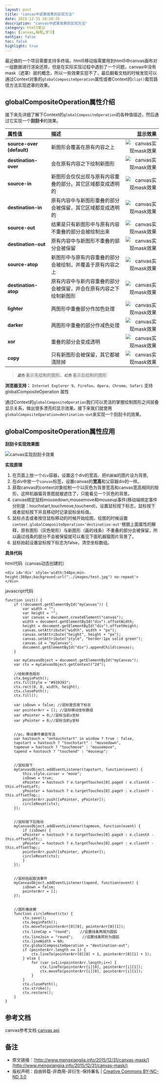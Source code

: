 ```yaml
---
layout: post
title: "canvas中遮罩效果的实现方法"
date: 2015-12-31 10:20:25
description: "canvas中遮罩效果的实现方法"
category: html5笔记
tags: [canvas,编程,学习]
mathjax: false
toc: false
highlight: true
---
```


最近做的一个项目需要支持多终端，html5移动版需要用到html5中canvas画布对一组数据进行渲染还原，但是在实际实现过程中遇到了一个问题，canvas中没有mask（遮罩）层的概念，所以一些效果实现不了，最后翻看文档的时候发现可以通过Context对象的`globalCompositeOperation`属性或者Context的`clip()`裁剪路径方法实现遮罩的效果。

<!-- more -->

## globalCompositeOperation属性介绍

接下来先详细了解下Context的`globalCompositeOperation`的各种值描述，然后通过它实现一个**刮刮卡**的效果。

属性值|描述|显示效果
:------|:------|------:|
**source-over (default)**|新图形会覆盖在原有内容之上|![canvas实现mask效果](/images/canvas-mask/source-over.png)
**destination-over**|会在原有内容之下绘制新图形|![canvas实现mask效果](/images/canvas-mask/destination-over.png)
**source-in**|新图形会仅仅出现与原有内容重叠的部分。其它区域都变成透明的|![canvas实现mask效果](/images/canvas-mask/source-in.png)
**destination-in**|原有内容中与新图形重叠的部分会被保留，其它区域都变成透明的|![canvas实现mask效果](/images/canvas-mask/destination-in.png)
**source-out**|结果是只有新图形中与原有内容不重叠的部分会被绘制出来|![canvas实现mask效果](/images/canvas-mask/source-out.png)
**destination-out**|原有内容中与新图形不重叠的部分会被保留|![canvas实现mask效果](/images/canvas-mask/destination-out.png)
**source-atop**|新图形中与原有内容重叠的部分会被绘制，并覆盖于原有内容之上|![canvas实现mask效果](/images/canvas-mask/source-atop.png)
**destination-atop**|原有内容中与新内容重叠的部分会被保留，并会在原有内容之下绘制新图形|![canvas实现mask效果](/images/canvas-mask/destination-atop.png)
**lighter**|两图形中重叠部分作加色处理|![canvas实现mask效果](/images/canvas-mask/lighter.png)
**darker**|两图形中重叠的部分作减色处理|![canvas实现mask效果](/images/canvas-mask/darker.png)
**xor**|重叠的部分会变成透明|![canvas实现mask效果](/images/canvas-mask/xor.png)
**copy**|只有新图形会被保留，其它都被清除掉|![canvas实现mask效果](/images/canvas-mask/copy.png)

> ***`蓝色`*** 表示先绘制的图形、***`红色`*** 表示后绘制的图形

**浏览器支持：** `Internet Explorer 9`、`Firefox`、`Opera`、`Chrome`、`Safari` 支持globalCompositeOperation 属性

通过Context的`globalCompositeOperation`我们可以灵活的掌握绘制图形之间层叠显示关系，做出很多漂亮的显示效果。接下来我们就使用`globalCompositeOperation=destination-out`来实现一个刮刮卡的效果。

## globalCompositeOperation属性应用

**刮刮卡实现效果图**

![canvas实现刮刮卡效果](/images/canvas-mask/canvas-mask.gif)

**实现原理**

1. 在页面上放一个`div`容器，设置这个div的宽高、把`机器猫`的图片设为背景,
2. 在div中放一个`canvas`标签，设置canvas的**宽高**和父容器div的一样。
3. 获取canvas的context对象绘制一个以灰色为背景宽高和canvas宽高相同的矩形，这样机器猫背景图就被遮住了，只能看见一个灰色的背景。
4. canvas绑定鼠标mousedown,mousemove和mouseup事件(移动端绑定事件分别是：touchstart,touchmove,touchend)，设置鼠标按下标志，鼠标按下或者鼠标按下并且移动时记录鼠标坐标值。
5. 鼠标点击或者按住鼠标移动的时候开始绘图，绘图的时候设置`context.globalCompositeOperation='destination-out'`根据上面属性的解释，原有图形（灰色矩形）与新图形（画的线条）不重叠的部分会被保留，所以画过线条的部分不会被保留就可以看见下面机器猫图片背景了。
6. 鼠标抬起设置鼠标按下标志为false，清空坐标数组。 

**具体代码**

html代码（canvas动态创建的）

	<div id='div' style='width:540px;min-height:360px;background:url("../images/test.jpg") no-repeat'>
	</div>

javascript代码

	function init() {
		if (!document.getElementById("myCanvas")) {
		    var width = "";
		    var height = "";
		    var canvas = document.createElement("canvas");
		    width = document.getElementById("div").offsetWidth;
		    height = document.getElementById("div").offsetHeight;
		    canvas.setAttribute("width", width + "px");
		    canvas.setAttribute("height", height + "px");
		    canvas.setAttribute("style", "border:1px solid green");
		    canvas.id = "myCanvas";
		    document.getElementById("div").appendChild(canvas);
		}

		var myCanvasObject = document.getElementById("myCanvas");
		var ctx = myCanvasObject.getContext("2d");

		//绘制黑色矩形	
		ctx.beginPath();
		ctx.fillStyle = "#939393";
		ctx.rect(0, 0, width, height);
		ctx.closePath();
		ctx.fill();

		var isDown = false; //鼠标是否按下标志
		var pointerArr = []; //鼠标移动坐标数组
		var xPointer = 0;//鼠标当前x坐标
		var yPointer = 0;//鼠标当前y坐标


		//pc，移动事件兼容写法
		var hastouch = "ontouchstart" in window ? true : false,
		tapstart = hastouch ? "touchstart" : "mousedown",
		tapmove = hastouch ? "touchmove" : "mousemove",
		tapend = hastouch ? "touchend" : "mouseup";


		//鼠标按下
		myCanvasObject.addEventListener(tapstart, function(event) {
		    this.style.cursor = "move";
		    isDown = true;
		    xPointer = hastouch ? e.targetTouches[0].pageX : e.clientX - this.offsetLeft;
		    yPointer = hastouch ? e.targetTouches[0].pageY : e.clientY - this.offsetTop;;
		    pointerArr.push([xPointer, yPointer]);
		    circleReset(ctx);
		});


		//鼠标按下后拖动
		myCanvasObject.addEventListener(tapmove, function(event) {
		    if (isDown) {
			xPointer = hastouch ? e.targetTouches[0].pageX : e.clientX - this.offsetLeft;;
			yPointer = hastouch ? e.targetTouches[0].pageY : e.clientY - this.offsetTop;;
			pointerArr.push([xPointer, yPointer]);
			circleReset(ctx);
		    }
		});


		//鼠标抬起取消事件
		myCanvasObject.addEventListener(tapend, function(event) {
		    isDown = false;
		    pointerArr = [];
		});


		//圆形橡皮檫
		function circleReset(ctx) {
		    ctx.save();
		    ctx.beginPath();
		    ctx.moveTo(pointerArr[0][0], pointerArr[0][1]);
		    ctx.lineCap = "round";　　 //设置线条两端为圆弧
		    ctx.lineJoin = "round";　　 //设置线条转折为圆弧
		    ctx.lineWidth = 60;
		    ctx.globalCompositeOperation = "destination-out";
		    if (pointerArr.length == 1) {
				ctx.lineTo(pointerArr[0][0] + 1, pointerArr[0][1] + 1);
		    } else {
				for (var i=1;i<pointerArr.length;i++) {
				    ctx.lineTo(pointerArr[i][0], pointerArr[i][1]);
				    ctx.moveTo(pointerArr[i][0], pointerArr[i][1]);
				}
		    }
		    ctx.closePath();
		    ctx.stroke();
		    ctx.restore();
		}
	}


## 参考文档
	   
canvas参考文档 [canvas api](https://developer.mozilla.org/zh-CN/docs/Web/API/Canvas_API/Tutorial/Basic_usage)

## 备注

* 原文链接：[http://www.mengxiangjia.info/2015/12/31/canvas-mask/](http://www.mengxiangjia.info/2015/12/31/canvas-mask/) 
* 版权声明：自由转载-非商用-非衍生-保持署名 | <a href='http://creativecommons.org/licenses/by-nc-nd/3.0/deed.zh'>Creative Commons BY-NC-ND 3.0</a>

